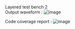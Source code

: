 Layered test bench 2\
Output waveform :
![image](https://github.com/venkatraghavv/ffvdd_a1/assets/121925910/fed47333-481b-4bed-854a-9dbd5cd8d3e0)

Code coverage report :
![image](https://github.com/venkatraghavv/ffvdd_a1/assets/121925910/9fecaab9-4bf3-41aa-8b6a-747b75ab4522)
